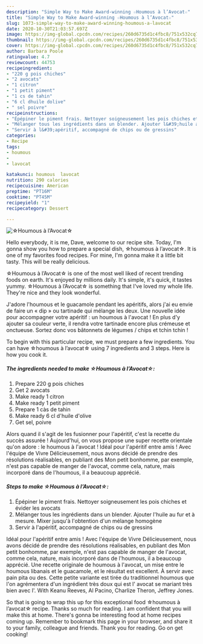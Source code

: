 ```yaml
---
description: "Simple Way to Make Award-winning ☆Houmous à l’Avocat☆"
title: "Simple Way to Make Award-winning ☆Houmous à l’Avocat☆"
slug: 1073-simple-way-to-make-award-winning-houmous-a-lavocat
date: 2020-10-30T21:03:57.697Z
image: https://img-global.cpcdn.com/recipes/260d6735d1c4fbc8/751x532cq70/☆houmous-a-lavocat☆-photo-principale-de-la-recette.jpg
thumbnail: https://img-global.cpcdn.com/recipes/260d6735d1c4fbc8/751x532cq70/☆houmous-a-lavocat☆-photo-principale-de-la-recette.jpg
cover: https://img-global.cpcdn.com/recipes/260d6735d1c4fbc8/751x532cq70/☆houmous-a-lavocat☆-photo-principale-de-la-recette.jpg
author: Barbara Poole
ratingvalue: 4.7
reviewcount: 44753
recipeingredient:
- "220 g pois chiches"
- "2 avocats"
- "1 citron"
- "1 petit piment"
- "1 cs de tahin"
- "6 cl dhuile dolive"
- " sel poivre"
recipeinstructions:
- "Épépiner le piment frais. Nettoyer soigneusement les pois chiches et évider les avocats"
- "Mélanger tous les ingrédients dans un blender. Ajouter l&#39;huile au fur et à mesure. Mixer jusqu&#39;à l&#39;obtention d&#39;un mélange homogène"
- "Servir à l&#39;apéritif, accompagné de chips ou de gressins"
categories:
- Recipe
tags:
- houmous
- 
- lavocat

katakunci: houmous  lavocat 
nutrition: 290 calories
recipecuisine: American
preptime: "PT16M"
cooktime: "PT45M"
recipeyield: "1"
recipecategory: Dessert

---
```



![☆Houmous à l’Avocat☆](https://img-global.cpcdn.com/recipes/260d6735d1c4fbc8/751x532cq70/☆houmous-a-lavocat☆-photo-principale-de-la-recette.jpg)

Hello everybody, it is me, Dave, welcome to our recipe site. Today, I'm gonna show you how to prepare a special dish, ☆houmous à l’avocat☆. It is one of my favorites food recipes. For mine, I'm gonna make it a little bit tasty. This will be really delicious.

☆Houmous à l’Avocat☆ is one of the most well liked of recent trending foods on earth. It's enjoyed by millions daily. It's simple, it's quick, it tastes yummy. ☆Houmous à l’Avocat☆ is something that I've loved my whole life. They're nice and they look wonderful.

J&#39;adore l&#39;houmous et le guacamole pendant les apéritifs, alors j&#39;ai eu envie de faire un « dip » ou tartinade qui mélange les deux. Une nouvelle idée pour accompagner votre apéritif : un houmous à l&#39;avocat ! En plus d&#39;y ajouter sa couleur verte, il rendra votre tartinade encore plus crémeuse et onctueuse. Sortez donc vos bâtonnets de légumes / chips et tchin tchin !


To begin with this particular recipe, we must prepare a few ingredients. You can have ☆houmous à l’avocat☆ using 7 ingredients and 3 steps. Here is how you cook it.

<!--inarticleads1-->

##### The ingredients needed to make ☆Houmous à l’Avocat☆:

1. Prepare 220 g pois chiches
1. Get 2 avocats
1. Make ready 1 citron
1. Make ready 1 petit piment
1. Prepare 1 càs de tahin
1. Make ready 6 cl d&#39;huile d&#39;olive
1. Get  sel, poivre


Alors quand il s&#39;agit de les fusionner pour l&#39;apéritif, c&#39;est la recette du succès assurée ! Aujourd&#39;hui, on vous propose une super recette orientale qu&#39;on adore : le houmous à l&#39;avocat ! Idéal pour l&#39;apéritif entre amis ! Avec l&#39;équipe de Vivre Délicieusement, nous avons décidé de prendre des résolutions réalisables, en publiant des Mon petit bonhomme, par exemple, n&#39;est pas capable de manger de l&#39;avocat, comme cela, nature, mais incorporé dans de l&#39;houmous, il a beaucoup apprécié. 

<!--inarticleads2-->

##### Steps to make ☆Houmous à l’Avocat☆:

1. Épépiner le piment frais. Nettoyer soigneusement les pois chiches et évider les avocats
1. Mélanger tous les ingrédients dans un blender. Ajouter l&#39;huile au fur et à mesure. Mixer jusqu&#39;à l&#39;obtention d&#39;un mélange homogène
1. Servir à l&#39;apéritif, accompagné de chips ou de gressins


Idéal pour l&#39;apéritif entre amis ! Avec l&#39;équipe de Vivre Délicieusement, nous avons décidé de prendre des résolutions réalisables, en publiant des Mon petit bonhomme, par exemple, n&#39;est pas capable de manger de l&#39;avocat, comme cela, nature, mais incorporé dans de l&#39;houmous, il a beaucoup apprécié. Une recette originale de houmous à l&#39;avocat, un mise entre le houmous libanais et le guacamole, et le résultat est excellent. À servir avec pain pita ou des. Cette petite variante est tirée du traditionnel houmous que l&#39;on agrémentera d&#39;un ingrédient très doux qui est l&#39; avocat se mariant très bien avec l&#39;. With Keanu Reeves, Al Pacino, Charlize Theron, Jeffrey Jones. 

So that is going to wrap this up for this exceptional food ☆houmous à l’avocat☆ recipe. Thanks so much for reading. I am confident that you will make this at home. There's gonna be interesting food at home recipes coming up. Remember to bookmark this page in your browser, and share it to your family, colleague and friends. Thank you for reading. Go on get cooking!
